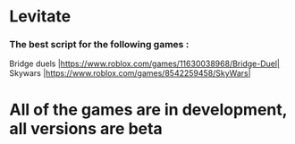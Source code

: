 # Levitate 

### The best script for the following games :
  Bridge duels |https://www.roblox.com/games/11630038968/Bridge-Duel|
  Skywars |https://www.roblox.com/games/8542259458/SkyWars|


# All of the games are in development, all versions are beta
